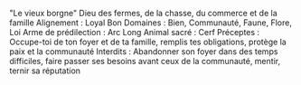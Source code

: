 "Le vieux borgne"
Dieu des fermes, de la chasse, du commerce et de la famille
Alignement : Loyal Bon
Domaines : Bien, Communauté, Faune, Flore, Loi
Arme de prédilection : Arc Long
Animal sacré : Cerf
Préceptes : Occupe-toi de ton foyer et de ta famille, remplis tes obligations, protège la paix et la communauté
Interdits : Abandonner son foyer dans des temps difficiles, faire passer ses besoins avant ceux de la communauté, mentir, ternir sa réputation